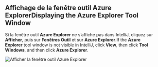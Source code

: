 ## <a name="displaying-the-azure-explorer-tool-window"></a><span data-ttu-id="aa086-101">Affichage de la fenêtre outil Azure Explorer</span><span class="sxs-lookup"><span data-stu-id="aa086-101">Displaying the Azure Explorer Tool Window</span></span>

<span data-ttu-id="aa086-102">Si la fenêtre outil **Azure Explorer** ne s’affiche pas dans IntelliJ, cliquez sur **Afficher**, puis sur **Fenêtres Outil** et sur **Azure Explorer**.</span><span class="sxs-lookup"><span data-stu-id="aa086-102">If the **Azure Explorer** tool window is not visible in IntelliJ, click **View**, then click **Tool Windows**, and then click **Azure Explorer**.</span></span>

![Afficher la fenêtre outil Azure Explorer](media/azure-toolkit-for-intellij-show-azure-explorer/show-az-exp-01.png)

